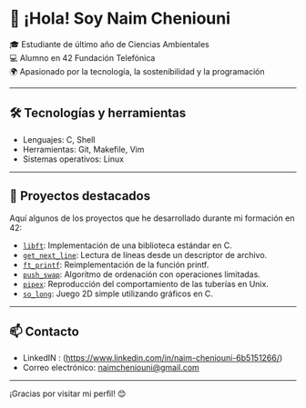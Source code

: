 # 👋 ¡Hola! Soy Naim Cheniouni

🎓 Estudiante de último año de Ciencias Ambientales  
💻 Alumno en 42 Fundación Telefónica  
🌍 Apasionado por la tecnología, la sostenibilidad y la programación

---

## 🛠️ Tecnologías y herramientas

- Lenguajes: C, Shell
- Herramientas: Git, Makefile, Vim
- Sistemas operativos: Linux

---

## 📂 Proyectos destacados

Aquí algunos de los proyectos que he desarrollado durante mi formación en 42:

- [`libft`](https://github.com/naimoncho/Libft): Implementación de una biblioteca estándar en C.
- [`get_next_line`](https://github.com/naimoncho/GNL): Lectura de líneas desde un descriptor de archivo.
- [`ft_printf`](https://github.com/naimoncho/ft_printf): Reimplementación de la función printf.
- [`push_swap`](https://github.com/naimoncho/Push_swap): Algoritmo de ordenación con operaciones limitadas.
- [`pipex`](https://github.com/naimoncho/Pipex): Reproducción del comportamiento de las tuberías en Unix.
- [`so_long`](https://github.com/naimoncho/So_long): Juego 2D simple utilizando gráficos en C.

---

## 📫 Contacto

- LinkedIN : (https://www.linkedin.com/in/naim-cheniouni-6b5151266/)
- Correo electrónico: naimcheniouni@gmail.com

---

¡Gracias por visitar mi perfil! 😊

